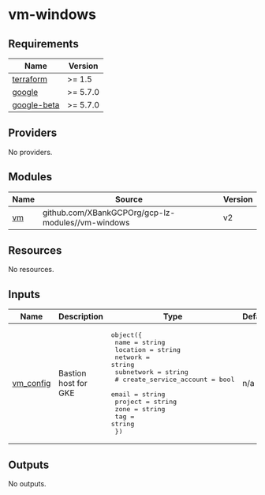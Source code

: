 # vm-windows

<!-- BEGINNING OF PRE-COMMIT-TERRAFORM DOCS HOOK -->
## Requirements

| Name | Version |
|------|---------|
| <a name="requirement_terraform"></a> [terraform](#requirement\_terraform) | >= 1.5 |
| <a name="requirement_google"></a> [google](#requirement\_google) | >= 5.7.0 |
| <a name="requirement_google-beta"></a> [google-beta](#requirement\_google-beta) | >= 5.7.0 |

## Providers

No providers.

## Modules

| Name | Source | Version |
|------|--------|---------|
| <a name="module_vm"></a> [vm](#module\_vm) | github.com/XBankGCPOrg/gcp-lz-modules//vm-windows | v2 |

## Resources

No resources.

## Inputs

| Name | Description | Type | Default | Required |
|------|-------------|------|---------|:--------:|
| <a name="input_vm_config"></a> [vm\_config](#input\_vm\_config) | Bastion host for GKE | <pre>object({<br>    name       = string<br>    location   = string<br>    network    = string<br>    subnetwork = string<br>    #    create_service_account        = bool<br>    email   = string<br>    project = string<br>    zone    = string<br>    tag     = string<br>  })</pre> | n/a | yes |

## Outputs

No outputs.
<!-- END OF PRE-COMMIT-TERRAFORM DOCS HOOK -->
